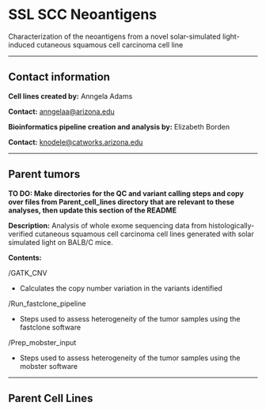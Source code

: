 # SSL SCC Neoantigens

Characterization of the neoantigens from a novel solar-simulated light-induced cutaneous squamous cell carcinoma cell line

----

## Contact information

**Cell lines created by:** Anngela Adams

**Contact:** anngelaa@arizona.edu

**Bioinformatics pipeline creation and analysis by:** Elizabeth Borden

**Contact:** knodele@catworks.arizona.edu

---

## Parent tumors

**TO DO: Make directories for the QC and variant calling steps and copy over files from Parent_cell_lines directory that are relevant to these analyses, then update this section of the README**

**Description:** Analysis of whole exome sequencing data from histologically-verified cutaneous squamous cell carcinoma cell lines generated with solar simulated light on BALB/C mice.

**Contents:**

/GATK_CNV 

* Calculates the copy number variation in the variants identified

/Run_fastclone_pipeline

* Steps used to assess heterogeneity of the tumor samples using the fastclone software

/Prep_mobster_input

* Steps used to assess heterogeneity of the tumor samples using the mobster software

---

## Parent Cell Lines
